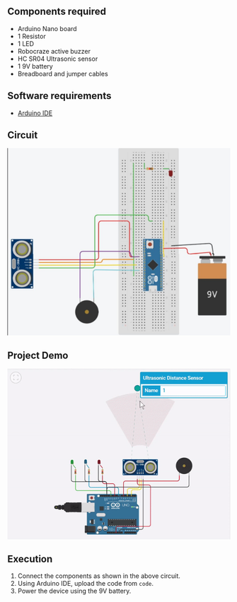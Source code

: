 ## Components required
* Arduino Nano board
* 1 Resistor
* 1 LED
* Robocraze active buzzer
* HC SR04 Ultrasonic sensor
* 1 9V battery
* Breadboard and jumper cables

## Software requirements
* [Arduino IDE](https://www.arduino.cc/en/software)

## Circuit
![](https://github.com/maanas-talwar/SocialDistancingAlertAssistant/blob/main/circuit.jpg)

## Project Demo
![](https://github.com/maanas-talwar/SocialDistancingAlertAssistant/blob/main/tinkercad_prototype.gif)

## Execution
1. Connect the components as shown in the above circuit.
2. Using Arduino IDE, upload the code from `code`.
3. Power the device using the 9V battery.


